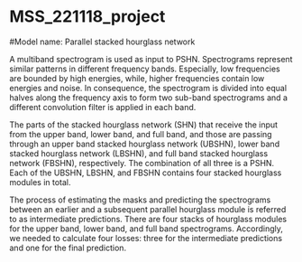 # MSS_221118_project

#Model name: Parallel stacked hourglass network

A multiband spectrogram is used as input to PSHN. Spectrograms represent similar patterns in different frequency bands. Especially, low frequencies are bounded by high energies, while, higher frequencies contain low energies and noise. In consequence, the spectrogram is divided into equal halves along the frequency axis to form two sub-band spectrograms and a different convolution filter is applied in each band.


The parts of the stacked hourglass network (SHN) that receive the input from the upper band, lower band, and full band, and those are passing through an upper band stacked hourglass network (UBSHN), lower band stacked hourglass network (LBSHN), and full band stacked hourglass network (FBSHN), respectively. The combination of all three is a PSHN. Each of the UBSHN, LBSHN, and FBSHN contains four stacked hourglass modules in total.

The process of estimating the masks and predicting the spectrograms between an earlier and a subsequent parallel hourglass module is referred to as intermediate predictions. There are four stacks of hourglass modules for the upper band, lower band, and full band spectrograms. Accordingly, we needed to calculate four losses: three for the intermediate predictions and one for the final prediction.
